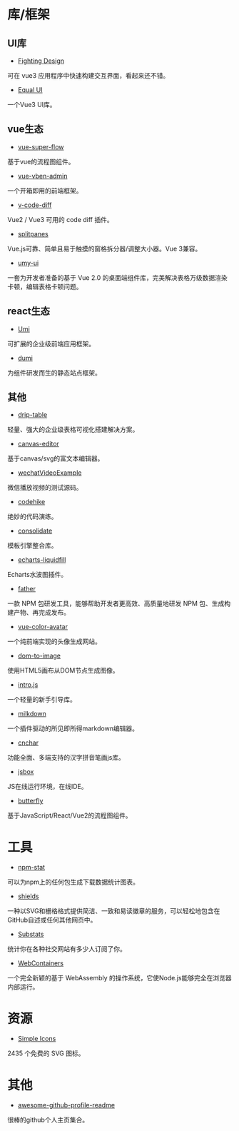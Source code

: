 # 库/框架

## UI库

- [Fighting Design](https://github.com/FightingDesign/fighting-design)

可在 vue3 应用程序中快速构建交互界面，看起来还不错。

- [Equal UI](https://github.com/Equal-UI/Equal)

一个Vue3 UI库。

## vue生态

- [vue-super-flow](https://github.com/caohuatao/vue-super-flow)

基于vue的流程图组件。

- [vue-vben-admin](https://github.com/vbenjs/vue-vben-admin)

一个开箱即用的前端框架。

- [v-code-diff](https://github.com/Shimada666/v-code-diff)

Vue2 / Vue3 可用的 code diff 插件。

- [splitpanes](https://github.com/antoniandre/splitpanes)

Vue.js可靠、简单且易于触摸的窗格拆分器/调整大小器。Vue 3兼容。

- [umy-ui](https://github.com/u-leo/umy-ui)

一套为开发者准备的基于 Vue 2.0 的桌面端组件库，完美解决表格万级数据渲染卡顿，编辑表格卡顿问题。

## react生态

- [Umi](https://umijs.org/)

可扩展的企业级前端应用框架。

- [dumi](https://next.d.umijs.org/)

为组件研发而生的静态站点框架。

## 其他

- [drip-table](https://github.com/JDFED/drip-table)

轻量、强大的企业级表格可视化搭建解决方案。

- [canvas-editor](https://github.com/Hufe921/canvas-editor)

基于canvas/svg的富文本编辑器。

- [wechatVideoExample](https://github.com/fomenyesu/wechatVideoExample)

微信播放视频的测试源码。

- [codehike](https://github.com/code-hike/codehike)

绝妙的代码演练。

- [consolidate](https://github.com/tj/consolidate.js)

模板引擎整合库。

- [echarts-liquidfill](https://github.com/ecomfe/echarts-liquidfill)

Echarts水波图插件。

- [father](https://github.com/umijs/father)

一款 NPM 包研发工具，能够帮助开发者更高效、高质量地研发 NPM 包、生成构建产物、再完成发布。

- [vue-color-avatar](https://github.com/Codennnn/vue-color-avatar)

一个纯前端实现的头像生成网站。

- [dom-to-image](https://github.com/tsayen/dom-to-image)

使用HTML5画布从DOM节点生成图像。

- [intro.js](https://github.com/usablica/intro.js)

一个轻量的新手引导库。

- [milkdown](https://github.com/Milkdown/milkdown)

一个插件驱动的所见即所得markdown编辑器。

- [cnchar](https://github.com/theajack/cnchar)

功能全面、多端支持的汉字拼音笔画js库。

- [jsbox](https://github.com/theajack/jsbox)

JS在线运行环境，在线IDE。

- [butterfly](https://github.com/alibaba/butterfly)

基于JavaScript/React/Vue2的流程图组件。

# 工具

- [npm-stat](https://npm-stat.com/)

可以为npm上的任何包生成下载数据统计图表。

- [shields](https://shields.io/)

一种以SVG和栅格格式提供简洁、一致和易读徽章的服务，可以轻松地包含在GitHub自述或任何其他网页中。

- [Substats](https://substats.spencerwoo.com/)

统计你在各种社交网站有多少人订阅了你。

- [WebContainers](https://webcontainers.io/)

一个完全新颖的基于 WebAssembly 的操作系统，它使Node.js能够完全在浏览器内部运行。

# 资源

- [Simple Icons](https://simpleicons.org/)

2435 个免费的 SVG 图标。

# 其他

- [awesome-github-profile-readme](https://github.com/abhisheknaiidu/awesome-github-profile-readme)

很棒的github个人主页集合。
